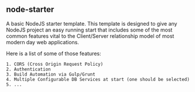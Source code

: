 ## node-starter

A basic NodeJS starter template. This template is designed to give any NodeJS project an easy running start that includes some of the most common features vital to the Client/Server relationship model of most modern day web applications.

Here is a list of some of those features:

    1. CORS (Cross Origin Request Policy)
    2. Authentication
    3. Build Automation via Gulp/Grunt
    4. Multiple Configurable DB Services at start (one should be selected)
    5. ...
